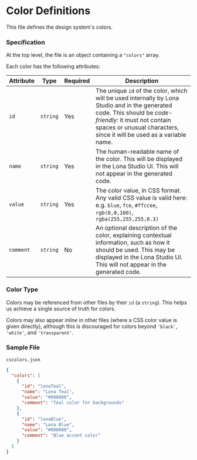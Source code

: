 # Color Definitions

This file defines the design system's colors.

### Specification

At the top level, the file is an object containing a `"colors"` array.

Each color has the following attributes:

|Attribute|Type|Required|Description|
|---|---|---|---|
|`id`|`string`|Yes|The unique `id` of the color, which will be used internally by Lona Studio and in the generated code. This should be _code-friendly_: it must not contain spaces or unusual characters, since it will be used as a variable name.|
|`name`|`string`|Yes|The human-readable name of the color. This will be displayed in the Lona Studio UI. This will not appear in the generated code.|
|`value`|`string`|Yes|The color value, in CSS format. Any valid CSS value is valid here: e.g. `blue`, `fce`, `#ffccee`, `rgb(0,0,100)`, `rgba(255,255,255,0.3)`|
|`comment`|`string`|No|An optional description of the color, explaining contextual information, such as how it should be used. This may be displayed in the Lona Studio UI. This will not appear in the generated code. |



### Color Type

Colors may be referenced from other files by their `id` (a `string`). This helps us achieve a single source of truth for colors.

Colors may also appear _inline_ in other files (where a CSS color value is given directly), although this is discouraged for colors beyond `'black'`, `'white'`, and `'transparent'`.

### Sample File

`cscolors.json`

```json
{
  "colors": [
    {
      "id": "lonaTeal",
      "name": "Lona Teal",
      "value": "#008080",
      "comment": "Teal color for backgrounds"
    },
    {
      "id": "lonaBlue",
      "name": "Lona Blue",
      "value": "#000080",
      "comment": "Blue accent color"
    }
  ]
}
```